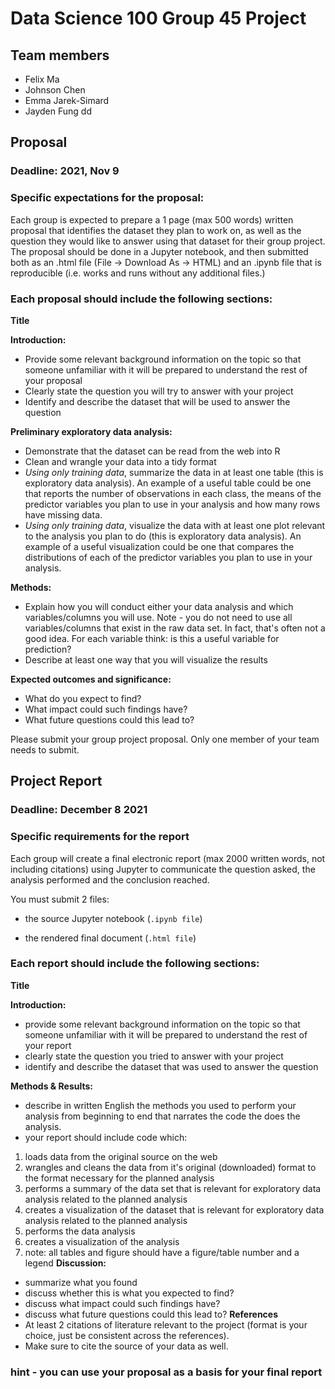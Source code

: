 # Data Science 100 Group 45 Project 

## Team members

* Felix Ma
* Johnson Chen
* Emma Jarek-Simard
* Jayden Fung
dd

## Proposal

### Deadline: 2021, Nov 9

### Specific expectations for the proposal:

Each group is expected to prepare a 1 page (max 500 words) written proposal that identifies the dataset they plan to work on, as well as the question they would like to answer using that dataset for their group project. The proposal should be done in a Jupyter notebook, and then submitted both as an .html file (File -> Download As -> HTML) and an .ipynb file that is reproducible (i.e. works and runs without any additional files.)

### Each proposal should include the following sections:

**Title**

**Introduction:**
- Provide some relevant background information on the topic so that someone unfamiliar with it will be prepared to understand the rest of your proposal
- Clearly state the question you will try to answer with your project
- Identify and describe the dataset that will be used to answer the question

**Preliminary exploratory data analysis:**
- Demonstrate that the dataset can be read from the web into R 
- Clean and wrangle your data into a tidy format
- _Using only training data_, summarize the data in at least one table (this is exploratory data analysis). An example of a useful table could be one that reports the number of observations in each class, the means of the predictor variables you plan to use in your analysis and how many rows have missing data. 
- _Using only training data_, visualize the data with at least one plot relevant to the analysis you plan to do (this is exploratory data analysis). An example of a useful visualization could be one that compares the distributions of each of the predictor variables you plan to use in your analysis.

**Methods:**
- Explain how you will conduct either your data analysis and which variables/columns you will use.  Note - you do not need to use all variables/columns that exist in the raw data set. In fact, that's often not a good idea. For each variable think: is this a useful variable for prediction?
- Describe at least one way that you will visualize the results

**Expected outcomes and significance:**
- What do you expect to find?
- What impact could such findings have?
- What future questions could this lead to?

Please submit your group project proposal. Only one member of your team needs to submit. 



## Project Report

### Deadline: December 8 2021

### Specific requirements for the report

Each group will create a final electronic report (max 2000 written words, not including citations) using Jupyter to communicate the question asked, the analysis performed and the conclusion reached.

You must submit 2 files:

- the source Jupyter notebook (`.ipynb file`)

- the rendered final document (`.html file`) 

### Each report should include the following sections:

**Title**

**Introduction:**

- provide some relevant background information on the topic so that someone unfamiliar with it will be prepared to understand the rest of your report
- clearly state the question you tried to answer with your project
- identify and describe the dataset that was used to answer the question

**Methods & Results:**
- describe in written English the methods you used to perform your analysis from beginning to end that narrates the code the does the analysis.
- your report should include code which:
1. loads data from the original source on the web 
2. wrangles and cleans the data from it's original (downloaded) format to the format necessary for the planned analysis
3. performs a summary of the data set that is relevant for exploratory data analysis related to the planned analysis 
4. creates a visualization of the dataset that is relevant for exploratory data analysis related to the planned analysis
5. performs the data analysis
6. creates a visualization of the analysis 
7. note: all tables and figure should have a figure/table number and a legend
**Discussion:**
- summarize what you found
- discuss whether this is what you expected to find?
- discuss what impact could such findings have?
- discuss what future questions could this lead to?
**References**
- At least 2 citations of literature relevant to the project (format is your choice, just be consistent across the references).
- Make sure to cite the source of your data as well.
### hint - you can use your proposal as a basis for your final report
